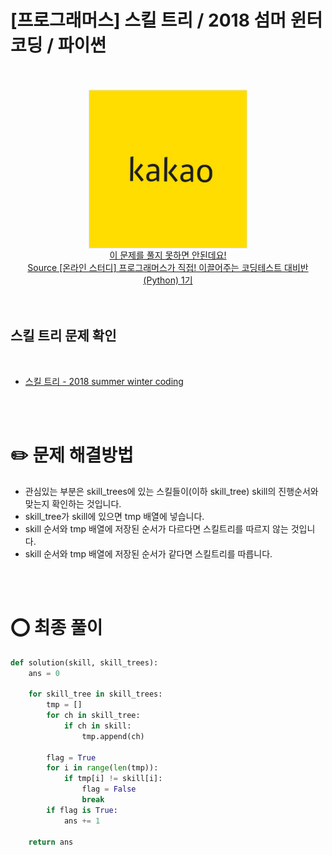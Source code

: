 # [프로그래머스] 스킬 트리 / 2018 섬머 윈터코딩 / 파이썬

<br />
<br />


<img src="https://github.com/KoEonYack/PracticeCoding/blob/master/Article/Algorithm/%EC%95%8C%EA%B3%A0%EB%A6%AC%EC%A6%98_%EB%AC%B8%EC%A0%9C/2019_winter_kakao_%ED%81%AC%EB%A0%88%EC%9D%B8%20%EC%9D%B8%ED%98%95%EB%BD%91%EA%B8%B0%20%EA%B2%8C%EC%9E%84/img/kakao.jpg?raw=true" align="center"  style="display: block; margin: 0px auto; display: block; height: auto; border:1px solid #eaeaea; padding: 0px;" width="50%" >

<center>
<a href="https://programmers.co.kr/learn/courses/9415">이 문제를 풀지 못하면 안된데요! <br />
Source [온라인 스터디] 프로그래머스가 직접! 이끌어주는 코딩테스트 대비반(Python) 1기 </a>
</center>


<br />
<br />


## 스킬 트리 문제 확인

<br />

- [스킬 트리 - 2018 summer winter coding](https://programmers.co.kr/learn/courses/30/lessons/49993)

<br />
<br />


# ✏️  문제 해결방법

- 관심있는 부분은 skill_trees에 있는 스킬들이(이하 skill_tree) skill의 진행순서와 맞는지 확인하는 것입니다.
- skill_tree가 skill에 있으면 tmp 배열에 넣습니다.
- skill 순서와 tmp 배열에 저장된 순서가 다르다면 스킬트리를 따르지 않는 것입니다. 
- skill 순서와 tmp 배열에 저장된 순서가 같다면 스킬트리를 따릅니다. 


<br />
<br />


# ⭕ 최종 풀이

``` python 
def solution(skill, skill_trees):
    ans = 0

    for skill_tree in skill_trees:
        tmp = []
        for ch in skill_tree:
            if ch in skill:
                tmp.append(ch)

        flag = True
        for i in range(len(tmp)):
            if tmp[i] != skill[i]:
                flag = False
                break
        if flag is True:
            ans += 1

    return ans
```

<br />
